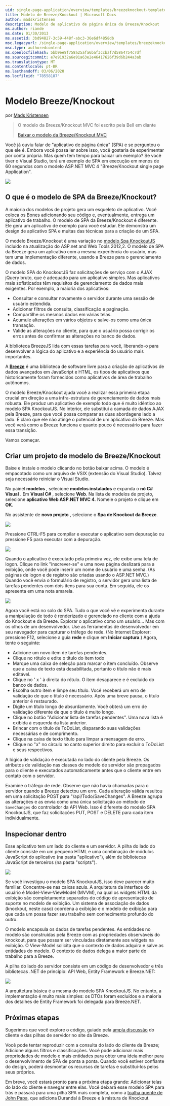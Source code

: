 ```yaml
---
uid: single-page-application/overview/templates/breezeknockout-template
title: Modelo de Breeze/Knockout | Microsoft Docs
author: madskristensen
description: Modelo de aplicativo de página única da Breeze/Knockout
ms.author: riande
ms.date: 01/30/2013
ms.assetid: 3bd94827-3c59-448f-abc3-36e6df4858db
msc.legacyurl: /single-page-application/overview/templates/breezeknockout-template
msc.type: authoredcontent
ms.openlocfilehash: 5bb9ee8f758a25afa6baf3ccbaf7d5864754c7df
ms.sourcegitcommit: e7e91932a6e91a63e2e46417626f39d6b244a3ab
ms.translationtype: MT
ms.contentlocale: pt-BR
ms.lasthandoff: 03/06/2020
ms.locfileid: "78558187"
---
```

# <a name="breezeknockout-template"></a>Modelo Breeze/Knockout

por [Mads Kristensen](https://github.com/madskristensen)

> O modelo da Breeze/Knockout MVC foi escrito pela Bell em diante
> 
> [Baixar o modelo da Breeze/Knockout MVC](https://go.microsoft.com/fwlink/?LinkId=282649)

Você já ouviu falar de "aplicativo de página única" (SPA) e se perguntou o que ele é. Embora você possa ler sobre isso, você gostaria de experimentar por conta própria. Mas quem tem tempo para baixar um exemplo? Se você tiver o Visual Studio, terá um exemplo de SPA em execução em menos de 60 segundos com o modelo ASP.NET MVC 4 "Breeze/Knockout single page Application".

![](http://www.breezejs.com/sites/all/images/spa-template/ZephyrRunning.png)

## <a name="what-is-the-breezeknockout-spa-template"></a>O que é o modelo de SPA da Breeze/Knockout?

A maioria dos modelos de projeto gera um esqueleto de aplicativo. Você coloca os Bones adicionando seu código e, eventualmente, entrega um aplicativo de trabalho. O modelo de SPA da Breeze/Knockout é diferente. Ele gera um aplicativo de exemplo para você estudar. Ele demonstra um design de aplicativo SPA e muitas das técnicas para a criação de um SPA.

O modelo Breeze/Knockout é uma variação no [modelo Spa KnockoutJS](../introduction/knockoutjs-template.md) incluído na atualização do ASP.net and Web Tools 2012,2. O modelo de SPA da Breeze gera um aplicativo com a mesma experiência do usuário, mas tem uma implementação diferente, usando a Breeze para o gerenciamento de dados.

O modelo SPA do KnockoutJS faz solicitações de serviço com o AJAX jQuery bruto, que é adequado para um aplicativo simples. Mas aplicativos mais sofisticados têm requisitos de gerenciamento de dados mais exigentes. Por exemplo, a maioria dos aplicativos:

- Consultar e consultar novamente o servidor durante uma sessão de usuário estendida.
- Adicionar filtros de consulta, classificação e paginação.
- Compartilhe os mesmos dados em várias telas.
- Acumule alterações em vários objetos e salve-os como uma única transação.
- Valide as alterações no cliente, para que o usuário possa corrigir os erros antes de confirmar as alterações no banco de dados.

A biblioteca BreezeJS lida com essas tarefas para você, liberando-o para desenvolver a lógica do aplicativo e a experiência do usuário mais importantes.

A [**Breeze**](http://www.breezejs.com/?utm_source=ms-spa) é uma biblioteca de software livre para a criação de aplicativos de dados avançados em JavaScript e HTML, os tipos de aplicativos que historicamente foram fornecidos como aplicativos de área de trabalho autônomos.

O modelo Breeze/Knockout ajuda você a realizar essa primeira etapa crucial em direção a uma infra-estrutura de gerenciamento de dados mais robusta. Ele produz um aplicativo de exemplo todo que é muito idêntico ao modelo SPA KnockoutJS. No interior, ele substitui a camada de dados AJAX pela Breeze, para que você possa comparar as duas abordagens lado a lado. É claro que ele não atinge o potencial de um aplicativo da Breeze. Mas você verá como a Breeze funciona e quanto pouco é necessário para fazer essa transição.

Vamos começar.

## <a name="create-a-breezeknockout-template-project"></a>Criar um projeto de modelo de Breeze/Knockout

Baixe e instale o modelo clicando no botão baixar acima. O modelo é empacotado como um arquivo de VSIX (extensão do Visual Studio). Talvez seja necessário reiniciar o Visual Studio.

No painel **modelos** , selecione **modelos instalados** e expanda o **nó C# Visual** . Em **Visual C#** , selecione **Web**. Na lista de modelos de projeto, selecione **aplicativo Web ASP.NET MVC 4**. Nomeie o projeto e clique em **OK**.

No assistente de **novo projeto** , selecione o **Spa de Knockout da Breeze**.

![](http://www.breezejs.com/sites/all/images/spa-template/SelectBreezeKOSpaTemplate.png)

Pressione CTRL-F5 para compilar e executar o aplicativo sem depuração ou pressione F5 para executar com a depuração.

![](http://www.breezejs.com/sites/all/images/spa-template/ZephyrRunning.png)

Quando o aplicativo é executado pela primeira vez, ele exibe uma tela de logon. Clique no link "inscrever-se" e uma nova página deslizará para a exibição, onde você pode inserir um nome de usuário e uma senha. (As páginas de logon e de registro são criadas usando o ASP.NET MVC.) Quando você envia o formulário de registro, o servidor gera uma lista de tarefas pendentes com dois itens para sua conta. Em seguida, ele os apresenta em uma nota amarela.

![](http://www.breezejs.com/sites/all/images/spa-template/TodoList.png)

Agora você está no solo do SPA. Tudo o que você vê e experimenta durante a manipulação de todo é renderizado e gerenciado no cliente com a ajuda do Knockout e da Breeze. Explorar o aplicativo como um usuário... Mas com os olhos de um desenvolvedor. Use as ferramentas de desenvolvedor em seu navegador para capturar o tráfego de rede. (No Internet Explorer: pressione F12, selecione a guia **rede** e clique em **Iniciar captura**.) Agora, tente o seguinte:

- Adicione um novo item de tarefas pendentes.
- Clique no rótulo e edite o título do item todo
- Marque uma caixa de seleção para marcar o item concluído. Observe que a caixa de texto está desabilitada, portanto o título não é mais editável.
- Clique no ' x ' à direita do rótulo. O item desaparece e é excluído do banco de dados.
- Escolha outro item e limpe seu título. Você receberá um erro de validação de que o título é necessário. Após uma breve pausa, o título anterior é restaurado.
- Digite um título longo de absurdamente. Você obterá um erro de validação diferente de que o título é muito longo.
- Clique no botão "Adicionar lista de tarefas pendentes". Uma nova lista é exibida à esquerda da lista anterior.
- Brincar com o título de ToDoList, disparando suas validações necessárias e de comprimento.
- Clique na caixa de texto título para limpar a mensagem de erro.
- Clique no "x" no círculo no canto superior direito para excluir o ToDoList e seus respectivos.

A lógica de validação é executada no lado do cliente pela Breeze. Os atributos de validação nas classes de modelo de servidor são propagados para o cliente e executados automaticamente antes que o cliente entre em contato com o servidor.

Examine o tráfego de rede. Observe que não havia chamadas para o servidor quando a Breeze detectou um erro. Cada alteração válida resultou em uma solicitação POST para "/api/Todo/SaveChanges". A Breeze agrupa as alterações e as envia como uma única solicitação ao método de `SaveChanges` do controlador da API Web. Isso é diferente do modelo SPA KnockoutJS, que faz solicitações PUT, POST e DELETE para cada item individualmente.

## <a name="peek-inside"></a>Inspecionar dentro

Esse aplicativo tem um lado do cliente e um servidor. A pilha do lado do cliente consiste em um pequeno HTML e uma combinação de módulos JavaScript do aplicativo (na pasta "aplicativo"), além de bibliotecas JavaScript de terceiros (na pasta "scripts").

![](http://www.breezejs.com/sites/all/images/spa-template/ClientArchitecture.png)

Se você investigou o modelo SPA KnockoutJS, isso deve parecer muito familiar. Concentre-se nas caixas azuis. A arquitetura da interface do usuário é Model-View-ViewModel (MVVM), na qual os widgets HTML da exibição são completamente separados do código de apresentação de suporte no modelo de exibição. Um sistema de associação de dados (knockout, neste caso) coordena a exibição e o modelo de exibição para que cada um possa fazer seu trabalho sem conhecimento profundo do outro.

O modelo encapsula os dados de tarefas pendentes. As entidades no modelo são construídas pela Breeze com as propriedades observáveis do knockout, para que possam ser vinculadas diretamente aos widgets na exibição. O View-Model solicita que o contexto de dados adquira e salve as entidades do modelo. O contexto de dados delega a maior parte do trabalho para a Breeze.

A pilha do lado do servidor consiste em um código de desenvolvedor e três bibliotecas .NET de princípio: API Web, Entity Framework e Breeze.NET:

![](http://www.breezejs.com/sites/all/images/spa-template/ServerArchitecture.png)

A arquitetura básica é a mesma do modelo SPA KnockoutJS. No entanto, a implementação é muito mais simples: os DTOs foram excluídos e a maioria dos detalhes de Entity Framework foi delegada para Breeze.NET.

## <a name="next-steps"></a>Próximas etapas

Sugerimos que você explore o código, guiado pela [ampla discussão](http://www.breezejs.com/spa-template?utm_source=ms-spa) do cliente e das pilhas de servidor no site da Breeze.

Você pode tentar reproduzir com a consulta do lado do cliente da Breeze; Adicione alguns filtros e classificações. Você pode adicionar mais propriedades de modelo e mais entidades para obter uma ideia melhor para o desenvolvimento de SPA de ponta a ponta. Quando você estiver confiante do design, poderá desmontar os recursos de tarefas e substituí-los pelos seus próprios.

Em breve, você estará pronto para a próxima etapa grande: Adicionar telas do lado do cliente e navegar entre elas. Você deixará esse modelo SPA para trás e passará para uma pilha SPA mais completa, como a [toalha quente de John Papa](https://github.com/johnpapa/HotTowel#readme "Toalha quente"), que adiciona Durandal à Breeze e à mistura de Knockout.
